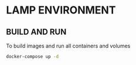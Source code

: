 
# LAMP ENVIRONMENT

## BUILD AND RUN

To build images and run all containers and volumes

```sh
docker-compose up -d
```
